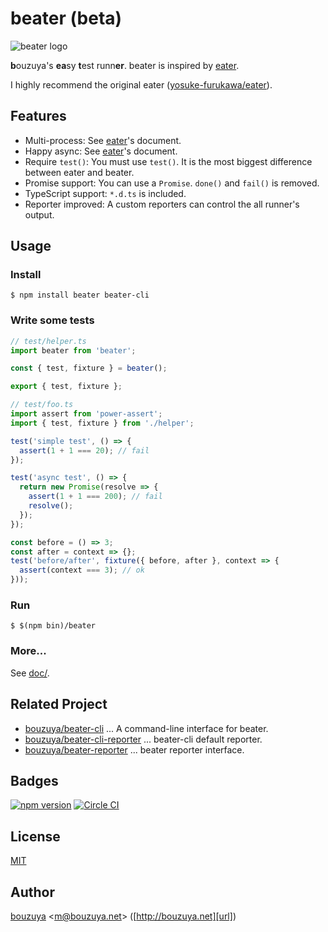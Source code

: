 # beater (beta)

![beater logo][beater-logo]

**b**ouzuya's **ea**sy **t**est runn**er**. beater is inspired by [eater][yosuke-furukawa/eater].

I highly recommend the original eater ([yosuke-furukawa/eater][]).

[yosuke-furukawa/eater]: https://github.com/yosuke-furukawa/eater
[beater-logo]: https://cloud.githubusercontent.com/assets/1221346/15892977/e69386f0-2db7-11e6-9163-bcb2f2471581.png

## Features

- Multi-process: See [eater][yosuke-furukawa/eater]'s document.
- Happy async: See [eater][yosuke-furukawa/eater]'s document.
- Require `test()`: You must use `test()`. It is the most biggest difference between eater and beater.
- Promise support: You can use a `Promise`. `done()` and `fail()` is removed.
- TypeScript support: `*.d.ts` is included.
- Reporter improved: A custom reporters can control the all runner's output.

## Usage

### Install

```
$ npm install beater beater-cli
```

### Write some tests

```ts
// test/helper.ts
import beater from 'beater';

const { test, fixture } = beater();

export { test, fixture };
```

```ts
// test/foo.ts
import assert from 'power-assert';
import { test, fixture } from './helper';

test('simple test', () => {
  assert(1 + 1 === 20); // fail
});

test('async test', () => {
  return new Promise(resolve => {
    assert(1 + 1 === 200); // fail
    resolve();
  });
});

const before = () => 3;
const after = context => {};
test('before/after', fixture({ before, after }, context => {
  assert(context === 3); // ok
}));
```

### Run

```
$ $(npm bin)/beater
```

### More...

See [doc/](doc/README.md).

## Related Project

- [bouzuya/beater-cli][] ... A command-line interface for beater.
- [bouzuya/beater-cli-reporter][] ... beater-cli default reporter.
- [bouzuya/beater-reporter][] ... beater reporter interface.

[bouzuya/beater-cli]: https://github.com/bouzuya/beater-cli
[bouzuya/beater-cli-reporter]: https://github.com/bouzuya/beater-cli-reporter
[bouzuya/beater-reporter]: https://github.com/bouzuya/beater-reporter

## Badges

[![npm version][npm-badge-url]][npm-url]
[![Circle CI][circleci-badge-url]][circleci-url]

[npm-badge-url]: https://badge.fury.io/js/beater.svg
[npm-url]: https://www.npmjs.com/package/beater
[circleci-badge-url]: https://circleci.com/gh/bouzuya/beater.svg?style=svg
[circleci-url]: https://circleci.com/gh/bouzuya/beater

## License

[MIT](LICENSE)

## Author

[bouzuya][user] &lt;[m@bouzuya.net][email]&gt; ([http://bouzuya.net][url])

[user]: https://github.com/bouzuya
[email]: mailto:m@bouzuya.net
[url]: http://bouzuya.net
